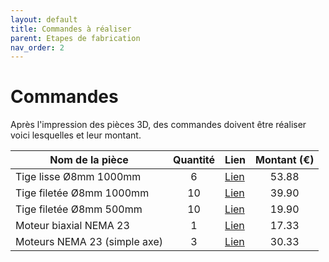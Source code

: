 ```yaml
---
layout: default
title: Commandes à réaliser
parent: Etapes de fabrication
nav_order: 2
---
```


# Commandes

Après l'impression des pièces 3D, des commandes doivent être réaliser voici lesquelles et leur montant.

| Nom de la pièce                    | Quantité | Lien                                                                                                                        | Montant (€) |
|------------------------------------|:--------:|-----------------------------------------------------------------------------------------------------------------------------|:-----------:|
| Tige lisse Ø8mm 1000mm     |    6     | [Lien](https://www.systeal.com/fr/guidage-lineaire-sur-arbre-de-precision/1881-2177-arbre-de-precision-diametre-8-mm.html#/237-longueur_totale-1000_mm) |   53.88     |
| Tige filetée Ø8mm 1000mm           |   10     | [Lien](https://www.conrad.fr/fr/p/tige-filetee-m8-toolcraft-134889-1000-mm-acier-1-pc-s-134889.html)                        |   39.90     |
| Tige filetée Ø8mm 500mm            |   10     | [Lien](https://www.conrad.fr/fr/p/tige-filetee-m8-reely-10593-500-mm-acier-1-pc-s-237221.html)                              |   19.90     |
| Moteur biaxial NEMA 23             |    1     | [Lien](https://www.omc-stepperonline.com/fr/biaxial-nema-23-bipolaire-1-2nm-169-9oz-in-2-8a-57x57x56mm-4-fils-23hs22-2804d) |   17.33     |
| Moteurs NEMA 23 (simple axe)       |    3     | [Lien](https://www.omc-stepperonline.com/fr/3pcs-e-serie-nema-23-moteur-pas-a-pas-bipolar-1-8deg-1-26-nm-178-04oz-in-2-8a-57x57x56mm-4-fils-3-23he22-2804s) |   30.33     |
